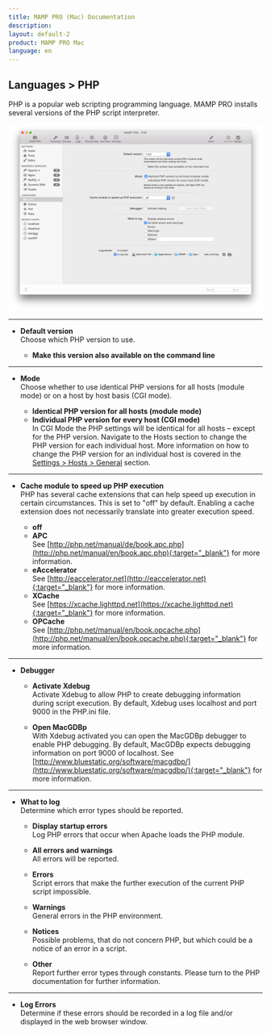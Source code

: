 ```yaml
---
title: MAMP PRO (Mac) Documentation
description: 
layout: default-2
product: MAMP PRO Mac
language: en
---
```


## Languages > PHP

PHP is a popular web scripting programming language. MAMP PRO installs several versions of the PHP script interpreter.

![MAMP](php.png)

---

*  **Default version**  
   Choose which PHP version to use.  

    *  **Make this version also available on the command line**  

---

*  **Mode**  
   Choose whether to use identical PHP versions for all hosts (module mode) or on a host by host basis (CGI mode).  

    *  **Identical PHP version for all hosts (module mode)**  
    *  **Individual PHP version for every host (CGI mode)**  
       In CGI Mode the PHP settings will be identical for all hosts – except for the PHP version.
       Navigate to the Hosts section to change the PHP version for each individual host.
       More information on how to change the PHP version for an individual host is covered in the [Settings > Hosts > General](../../Settings/Hosts/General) section.  

---

*  **Cache module to speed up PHP execution**  
   PHP has several cache extensions that can help speed up execution in certain circumstances.
   This is set to "off" by default. Enabling a cache extension does not necessarily translate into greater execution speed.  

   *  **off**  
   *  **APC**  
      See [http://php.net/manual/de/book.apc.php](http://php.net/manual/en/book.apc.php){:target="_blank"}
      for more information.
   *  **eAccelerator**  
      See [http://eaccelerator.net](http://eaccelerator.net){:target="_blank"}
      for more information.
   *  **XCache**  
      See [https://xcache.lighttpd.net](https://xcache.lighttpd.net){:target="_blank"}
      for more information.
   *  **OPCache**  
      See [http://php.net/manual/en/book.opcache.php](http://php.net/manual/en/book.opcache.php){:target="_blank"}
      for more information.

---

*  **Debugger**  

    *  **Activate Xdebug**  
       Activate Xdebug to allow PHP to create debugging information during script execution.
       By default, Xdebug uses localhost and port 9000 in the PHP.ini file.

    *  **Open MacGDBp**  
       With Xdebug activated you can open the MacGDBp debugger to enable PHP debugging.
       By default, MacGDBp expects debugging information on port 9000 of localhost.
       See [http://www.bluestatic.org/software/macgdbp/](http://www.bluestatic.org/software/macgdbp/){:target="_blank"}
       for more information.  

---

*  **What to log**  
   Determine which error types should be reported.  

    *  **Display startup errors**  
       Log PHP errors that occur when Apache loads the PHP module.  

    *  **All errors and warnings**  
       All errors will be reported.  

    *  **Errors**  
       Script errors that make the further execution of the current PHP script impossible.  

    *  **Warnings**  
       General errors in the PHP environment.  

    *  **Notices**  
       Possible problems, that do not concern PHP, but which could be a notice of an error in a script.  

    *  **Other**  
       Report further error types through constants. Please turn to the PHP documentation for further information.

---

*  **Log Errors**  
   Determine if these errors should be recorded in a log file and/or displayed in the web browser window.
